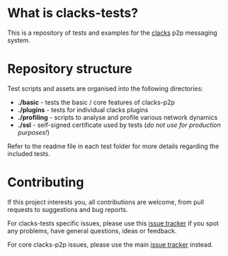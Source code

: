 # What is clacks-tests?

This is a repository of tests and examples for the [clacks](https://github.com/AlexanderParker/clacks) p2p messaging system.

# Repository structure

Test scripts and assets are organised into the following directories:

* **./basic** - tests the basic / core features of clacks-p2p
* **./plugins** - tests for individual clacks plugins
* **./profiling** - scripts to analyse and profile various network dynamics
* **./ssl** - self-signed certificate used by tests (*do not use for production purposes!*)

Refer to the readme file in each test folder for more details regarding the included tests.

# Contributing

If this project interests you, all contributions are welcome, from pull requests to suggestions and bug reports.

For clacks-tests specific issues, please use this [issue tracker](https://github.com/AlexanderParker/clacks-tests/issues) if you spot any problems, have general questions, ideas or feedback.

For core clacks-p2p issues, please use the main [issue tracker](https://github.com/AlexanderParker/clacks/issues) instead.
